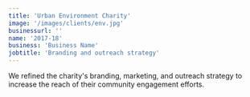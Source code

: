 ```yaml
---
title: 'Urban Environment Charity'
image: '/images/clients/env.jpg'
businessurl: ''
name: '2017-18'
business: 'Business Name'
jobtitle: 'Branding and outreach strategy'
---
```


We refined the charity's branding, marketing, and outreach strategy to increase the reach of their community engagement efforts. 
